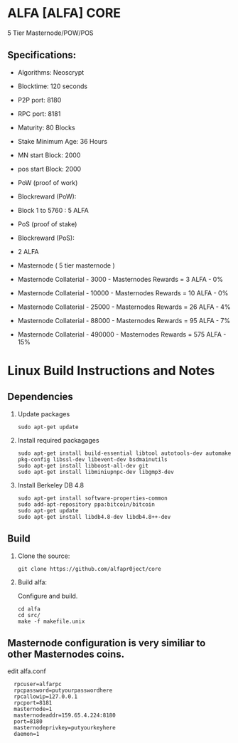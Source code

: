 ALFA [ALFA] CORE
================================

5 Tier Masternode/POW/POS

Specifications:
--------------

- Algorithms:        Neoscrypt
- Blocktime:         120 seconds
- P2P port:          8180
- RPC port:          8181
- Maturity:          80 Blocks
- Stake Minimum Age: 36 Hours
- MN start Block:    2000
- pos start Block:   2000

- PoW (proof of work)
- Blockreward (PoW):
- Block 1 to 5760 :  5 ALFA


- PoS (proof of stake)
- Blockreward (PoS):
- 2 ALFA

- Masternode ( 5 tier masternode )
- Masternode Collaterial - 3000   - Masternodes Rewards  = 3   ALFA - 0% 
- Masternode Collaterial - 10000  - Masternodes Rewards  = 10  ALFA - 0%
- Masternode Collaterial - 25000  - Masternodes Rewards  = 26  ALFA - 4% 
- Masternode Collaterial - 88000  - Masternodes Rewards  = 95  ALFA - 7%
- Masternode Collaterial - 490000 - Masternodes Rewards  = 575 ALFA - 15%


Linux Build Instructions and Notes
==================================

Dependencies
----------------------
1.  Update packages

        sudo apt-get update

2.  Install required packagages

        sudo apt-get install build-essential libtool autotools-dev automake pkg-config libssl-dev libevent-dev bsdmainutils
        sudo apt-get install libboost-all-dev git
        sudo apt-get install libminiupnpc-dev libgmp3-dev

3.  Install Berkeley DB 4.8

        sudo apt-get install software-properties-common
        sudo add-apt-repository ppa:bitcoin/bitcoin
        sudo apt-get update
        sudo apt-get install libdb4.8-dev libdb4.8++-dev


Build
----------------------
1.  Clone the source:

        git clone https://github.com/alfapr0ject/core

2.  Build alfa:

    Configure and build.

        cd alfa
        cd src/
        make -f makefile.unix   



Masternode configuration is very similiar to other Masternodes coins.
----------------------

edit alfa.conf

      rpcuser=alfarpc
      rpcpassword=putyourpasswordhere
      rpcallowip=127.0.0.1
      rpcport=8181
      masternode=1
      masternodeaddr=159.65.4.224:8180
      port=8180
      masternodeprivkey=putyourkeyhere
      daemon=1


